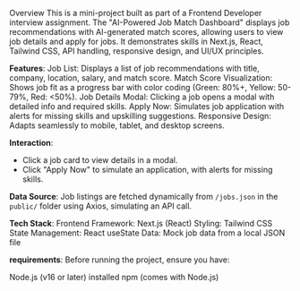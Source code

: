 Overview
This is a mini-project built as part of a Frontend Developer interview assignment. The "AI-Powered Job Match Dashboard" displays job recommendations with AI-generated match scores, allowing users to view job details and apply for jobs. It demonstrates skills in Next.js, React, Tailwind CSS, API handling, responsive design, and UI/UX principles.

**Features**:
Job List: Displays a list of job recommendations with title, company, location, salary, and match score.
Match Score Visualization: Shows job fit as a progress bar with color coding (Green: 80%+, Yellow: 50-79%, Red: <50%).
Job Details Modal: Clicking a job opens a modal with detailed info and required skills.
Apply Now: Simulates job application with alerts for missing skills and upskilling suggestions.
Responsive Design: Adapts seamlessly to mobile, tablet, and desktop screens.

**Interaction**:
   - Click a job card to view details in a modal.
   - Click "Apply Now" to simulate an application, with alerts for missing skills.

**Data Source**: 
Job listings are fetched dynamically from `/jobs.json` in the `public/` folder using Axios, simulating an API call.

**Tech Stack**:
Frontend Framework: Next.js (React)
Styling: Tailwind CSS
State Management: React useState
Data: Mock job data from a local JSON file

**requirements**:
Before running the project, ensure you have:

Node.js (v16 or later) installed
npm (comes with Node.js) 